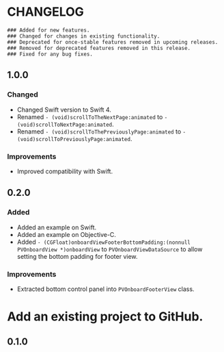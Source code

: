 # CHANGELOG

```
### Added for new features.
### Changed for changes in existing functionality.
### Deprecated for once-stable features removed in upcoming releases.
### Removed for deprecated features removed in this release.
### Fixed for any bug fixes.
```

## 1.0.0

### Changed
- Changed Swift version to Swift 4.
- Renamed ```- (void)scrollToTheNextPage:animated``` to ```- (void)scrollToNextPage:animated```.
- Renamed ```- (void)scrollToThePreviouslyPage:animated``` to ```- (void)scrollToPreviouslyPage:animated```.

### Improvements
- Improved compatibility with Swift.

## 0.2.0

### Added
- Added an example on Swift.
- Added an example on Objective-C.
- Added ```- (CGFloat)onboardViewFooterBottomPadding:(nonnull PVOnboardView *)onboardView``` to ```PVOnboardViewDataSource``` to allow setting the bottom padding for footer view.

### Improvements
- Extracted bottom control panel into ```PVOnboardFooterView``` class.

# Add an existing project to GitHub.

## 0.1.0
